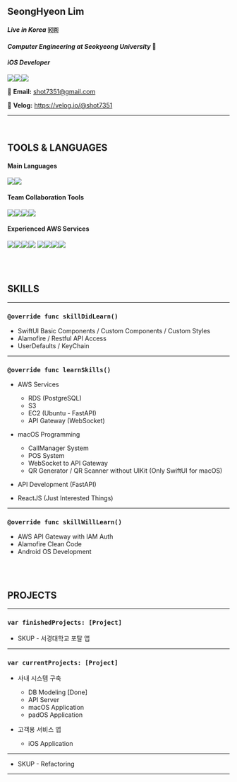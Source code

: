 ## SeongHyeon Lim 

#### *Live in Korea* 🇰🇷

#### *Computer Engineering at Seokyeong University* 🏫

#### *iOS Developer* 

<img src="https://img.shields.io/badge/apple-000000?style=for-the-badge&logo=apple&logoColor=white"><img src="https://img.shields.io/badge/macos-000000?style=for-the-badge&logo=macos&logoColor=white"><img src="https://img.shields.io/badge/xcode-147EFB?style=for-the-badge&logo=xcode&logoColor=white">



📧 **Email:** shot7351@gmail.com

📗 **Velog:** https://velog.io/@shot7351

<hr>

</br>

## TOOLS & LANGUAGES

#### Main Languages

<img src="https://img.shields.io/badge/Swift-F05138?style=for-the-badge&logo=swift&logoColor=white"><img src="https://img.shields.io/badge/python-3776AB?style=for-the-badge&logo=python&logoColor=white">

#### Team Collaboration Tools

<img src="https://img.shields.io/badge/git-F05032?style=for-the-badge&logo=git&logoColor=white"><img src="https://img.shields.io/badge/figma-7952B3?style=for-the-badge&logo=figma&logoColor=white"><img src="https://img.shields.io/badge/notion-000000?style=for-the-badge&logo=notion&logoColor=white"><img src="https://img.shields.io/badge/discord-5865F2?style=for-the-badge&logo=discord&logoColor=white">

#### Experienced AWS Services
<img src="https://img.shields.io/badge/EC2-000000?style=for-the-badge&logo=amazon aws&logoColor=white"><img src="https://img.shields.io/badge/RDS-000000?style=for-the-badge&logo=amazon aws&logoColor=white"><img src="https://img.shields.io/badge/S3-000000?style=for-the-badge&logo=amazon aws&logoColor=white"><img src="https://img.shields.io/badge/API Gateway-000000?style=for-the-badge&logo=amazon aws&logoColor=white">
<img src="https://img.shields.io/badge/KMS-000000?style=for-the-badge&logo=amazon aws&logoColor=white"><img src="https://img.shields.io/badge/ACM-000000?style=for-the-badge&logo=amazon aws&logoColor=white"><img src="https://img.shields.io/badge/Route 53-000000?style=for-the-badge&logo=amazon aws&logoColor=white"><img src="https://img.shields.io/badge/ELB-000000?style=for-the-badge&logo=amazon aws&logoColor=white">


</br>
</br>

## SKILLS

<hr>


### `@override func skillDidLearn()`

- SwiftUI Basic Components / Custom Components / Custom Styles
- Alamofire / Restful API Access
- UserDefaults / KeyChain


<hr>


### `@override func learnSkills()`

- AWS Services
  - RDS (PostgreSQL)
  - S3
  - EC2 (Ubuntu - FastAPI)
  - API Gateway (WebSocket)

- macOS Programming
  - CallManager System
  - POS System
  - WebSocket to API Gateway
  - QR Generator / QR Scanner without UIKit (Only SwiftUI for macOS)

- API Development (FastAPI)
- ReactJS (Just Interested Things)

<hr>


### `@override func skillWillLearn()`

- AWS API Gateway with IAM Auth
- Alamofire Clean Code
- Android OS Development

</br>
</br>

## PROJECTS

<hr>


### `var finishedProjects: [Project]`

- SKUP - 서경대학교 포탈 앱

<hr>

### `var currentProjects: [Project]`

- 사내 시스템 구축
  - DB Modeling [Done]
  - API Server
  - macOS Application
  - padOS Application

- 고객용 서비스 앱
  - iOS Application


<hr>

- SKUP - Refactoring

<hr>
